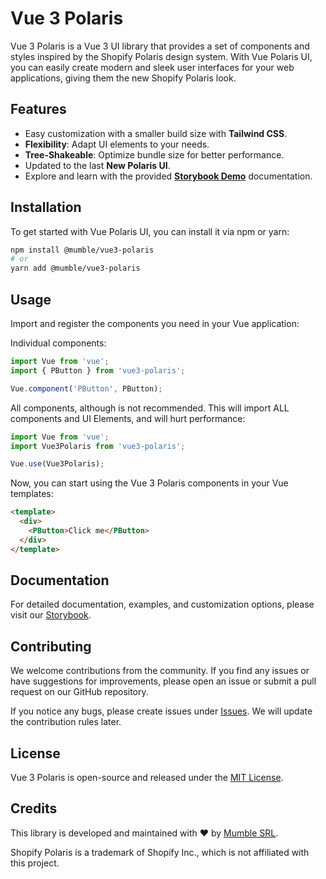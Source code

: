# Vue 3 Polaris

Vue 3 Polaris is a Vue 3 UI library that provides a set of components and styles inspired by the Shopify Polaris design system. With Vue Polaris UI, you can easily create modern and sleek user interfaces for your web applications, giving them the new Shopify Polaris look.

## Features

- Easy customization with a smaller build size with **Tailwind CSS**.
- **Flexibility**: Adapt UI elements to your needs.
- **Tree-Shakeable**: Optimize bundle size for better performance.
- Updated to the last **New Polaris UI**.
- Explore and learn with the provided **[Storybook Demo]()** documentation.

## Installation

To get started with Vue Polaris UI, you can install it via npm or yarn:

```bash
npm install @mumble/vue3-polaris
# or
yarn add @mumble/vue3-polaris
```

## Usage

Import and register the components you need in your Vue application:

Individual components:
```javascript
import Vue from 'vue';
import { PButton } from 'vue3-polaris';

Vue.component('PButton', PButton);
```

All components, although is not recommended. This will import ALL components and UI Elements, and will hurt performance:
```javascript
import Vue from 'vue';
import Vue3Polaris from 'vue3-polaris';

Vue.use(Vue3Polaris);
```

Now, you can start using the Vue 3 Polaris components in your Vue templates:

```html
<template>
  <div>
    <PButton>Click me</PButton>
  </div>
</template>
```

## Documentation

For detailed documentation, examples, and customization options, please visit our [Storybook](https://github.com/your-repo/vue-polaris-ui).

## Contributing
We welcome contributions from the community. If you find any issues or have suggestions for improvements, please open an issue or submit a pull request on our GitHub repository.

If you notice any bugs, please create issues under [Issues](https://github.com/your-repo/vue3-polaris/issues). We will update the contribution rules later.

## License

Vue 3 Polaris is open-source and released under the [MIT License](https://github.com/your-repo/vue-polaris-ui/blob/main/LICENSE).

## Credits

This library is developed and maintained with ❤️ by [Mumble SRL](https://mumble.it/en/).

Shopify Polaris is a trademark of Shopify Inc., which is not affiliated with this project.
